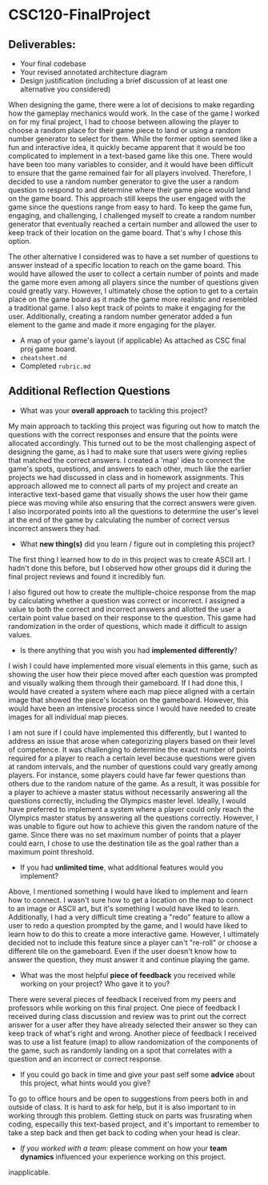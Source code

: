 # CSC120-FinalProject

## Deliverables:
 - Your final codebase
 - Your revised annotated architecture diagram
 - Design justification (including a brief discussion of at least one alternative you considered)
 
When designing the game, there were a lot of decisions to make regarding how the gameplay mechanics would work. In the case of the game I worked on for my final project, I had to choose between allowing the player to choose a random place for their game piece to land or using a random number generator to select for them. While the former option seemed like a fun and interactive idea, it quickly became apparent that it would be too complicated to implement in a text-based game like this one. There would have been too many variables to consider, and it would have been difficult to ensure that the game remained fair for all players involved. Therefore, I decided to use a random number generator to give the user a random question to respond to and determine where their game piece would land on the game board. This approach still keeps the user engaged with the game since the questions range from easy to hard. To keep the game fun, engaging, and challenging, I challenged myself to create a random number generator that eventually reached a certain number and allowed the user to keep track of their location on the game board. That's why I chose this option.

The other alternative I considered was to have a set number of questions to answer instead of a specific location to reach on the game board. This would have allowed the user to collect a certain number of points and made the game more even among all players since the number of questions given could greatly vary. However, I ultimately chose the option to get to a certain place on the game board as it made the game more realistic and resembled a traditional game. I also kept track of points to make it engaging for the user. Additionally, creating a random number generator added a fun element to the game and made it more engaging for the player.

 - A map of your game's layout (if applicable)
As attached as CSC final proj game board.
 - `cheatsheet.md`
 - Completed `rubric.md`
  
## Additional Reflection Questions
 - What was your **overall approach** to tackling this project?

My main approach to tackling this project was figuring out how to match the questions with the correct responses and ensure that the points were allocated accordingly. This turned out to be the most challenging aspect of designing the game, as I had to make sure that users were giving replies that matched the correct answers. I created a 'map' idea to connect the game's spots, questions, and answers to each other, much like the earlier projects we had discussed in class and in homework assignments. This approach allowed me to connect all parts of my project and create an interactive text-based game that visually shows the user how their game piece was moving while also ensuring that the correct answers were given. I also incorporated points into all the questions to determine the user's level at the end of the game by calculating the number of correct versus incorrect answers they had.

- What **new thing(s)** did you learn / figure out in completing this project?

The first thing I learned how to do in this project was to create ASCII art. I hadn't done this before, but I observed how other groups did it during the final project reviews and found it incredibly fun.

I also figured out how to create the multiple-choice response from the map by calculating whether a question was correct or incorrect. I assigned a value to both the correct and incorrect answers and allotted the user a certain point value based on their response to the question. This game had randomization in the order of questions, which made it difficult to assign values.

 - Is there anything that you wish you had **implemented differently**?

I wish I could have implemented more visual elements in this game, such as showing the user how their piece moved after each question was prompted and visually walking them through their gameboard. If I had done this, I would have created a system where each map piece aligned with a certain image that showed the piece's location on the gameboard. However, this would have been an intensive process since I would have needed to create images for all individual map pieces.

I am not sure if I could have implemented this differently, but I wanted to address an issue that arose when categorizing players based on their level of competence. It was challenging to determine the exact number of points required for a player to reach a certain level because questions were given at random intervals, and the number of questions could vary greatly among players. For instance, some players could have far fewer questions than others due to the random nature of the game. As a result, it was possible for a player to achieve a master status without necessarily answering all the questions correctly, including the Olympics master level. Ideally, I would have preferred to implement a system where a player could only reach the Olympics master status by answering all the questions correctly. However, I was unable to figure out how to achieve this given the random nature of the game. Since there was no set maximum number of points that a player could earn, I chose to use the destination tile as the goal rather than a maximum point threshold.

 - If you had **unlimited time**, what additional features would you implement?

Above, I mentioned something I would have liked to implement and learn how to connect. I wasn't sure how to get a location on the map to connect to an image or ASCII art, but it's something I would have liked to learn. Additionally, I had a very difficult time creating a "redo" feature to allow a user to redo a question prompted by the game, and I would have liked to learn how to do this to create a more interactive game. However, I ultimately decided not to include this feature since a player can't "re-roll" or choose a different tile on the gameboard. Even if the user doesn't know how to answer the question, they must answer it and continue playing the game.

 - What was the most helpful **piece of feedback** you received while working on your project? Who gave it to you?

There were several pieces of feedback I received from my peers and professors while working on this final project. One piece of feedback I received during class discussion and review was to print out the correct answer for a user after they have already selected their answer so they can keep track of what's right and wrong. Another piece of feedback I received was to use a list feature (map) to allow randomization of the components of the game, such as randomly landing on a spot that correlates with a question and an incorrect or correct response.

 - If you could go back in time and give your past self some **advice** about this project, what hints would you give?

To go to office hours and be open to suggestions from peers both in and outside of class. It is hard to ask for help, but it is also important to in working through this problem. Getting stuck on parts was frusrating when coding, especailly this text-based project, and it's important to remember to take a step back and then get back to coding when your head is clear. 

 - _If you worked with a team:_ please comment on how your **team dynamics** influenced your experience working on this project.

inapplicable. 


